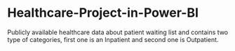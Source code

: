 # Healthcare-Project-in-Power-BI
Publicly available healthcare data about patient waiting list and contains two type of categories, first one is an Inpatient and second one is Outpatient.
